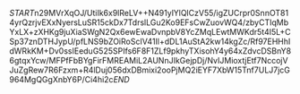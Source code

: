 $START$n29MVrXqOJ/UtiIk6x9lReLV++N491ylYlQlCzV55/igZUCrpr0SnnOT814yrQzrjvEXxNyersLuSR15ckDx7TdrslLGu2Ko9EFsCwZuovWQ4/zbyCTIqMbYxLX+zXHKg9juXiaSWgN2Qx6ewEwaDvnpbV8YcZMqLEwtMWKdr5t4I5L+CSp37znDTHJypU/pfLNS9bZOiRoScIV41Il+dDL1AuStA2kw14kgZc/Rf97EHHhIdWRkKM+Dv0ssIEeduG525SPIfs6F8F1ZLf9pkhyTXisohY4y64xZdvcDSBnY86gtqxYcw/MFPfFbBYgFirFMREAMiL2AUNnJIkGejpDj/NvIJMioxtjEtf7NccojVJuZgRew7R6Fzxm+R4lDuj056dxDBmixi2ooPjMQ2iEYF7XbW15Tnf7ULJ7jcG964MgQGgXnbY6P/Ci4hi2c$END$
